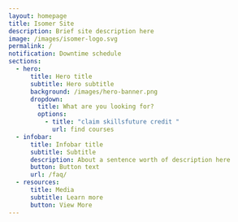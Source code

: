```yaml
---
layout: homepage
title: Isomer Site
description: Brief site description here
image: /images/isomer-logo.svg
permalink: /
notification: Downtime schedule
sections:
  - hero:
      title: Hero title
      subtitle: Hero subtitle
      background: /images/hero-banner.png
      dropdown:
        title: What are you looking for?
        options:
          - title: "claim skillsfuture credit "
            url: find courses
  - infobar:
      title: Infobar title
      subtitle: Subtitle
      description: About a sentence worth of description here
      button: Button text
      url: /faq/
  - resources:
      title: Media
      subtitle: Learn more
      button: View More
---
```

